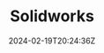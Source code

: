---
title: "Solidworks"
description: 
date: 2024-02-19T20:24:36Z
image: 
math: 
license: 
hidden: false
comments: true
draft: true
---